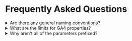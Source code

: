 # Frequently Asked Questions

<details>
  <summary>Are there any general naming conventions?</summary>
  
  ## Event Names
  1. Always use lowercase snake_case
  2. Event noun/subject should always come before event action/verb
  3. Event verbs should always be present tense

  ## Parameter names
  1. Always use lowercase snake_case
  2. While 
</details>
<details>
  <summary>What are the limits for GA4 properties?</summary>

  Check [here](https://support.google.com/analytics/answer/11202874) for the most up-to-date info on limits.  
</details>

<details>
  <summary>Why aren't all of the parameters prefixed?</summary>
  <p>Given the restrictions on how many Custom Dimensions (CDs) can be created (see FAQ above), there is a real concern that companies will run out of them. As such, we have chosen to go with generic parameter names as often as we can. If you or your client are not all that concerned about running out of CD slots, then feel free to prefix every parameter. For instance, use form_id instead of identifier.</p>  
</details>